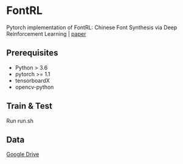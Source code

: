 # FontRL
Pytorch implementation of FontRL: Chinese Font Synthesis via Deep Reinforcement Learning | [paper](https://ojs.aaai.org/index.php/AAAI/article/view/16318)
## Prerequisites

* Python > 3.6
* pytorch >= 1.1
* tensorboardX
* opencv-python

## Train & Test

Run run.sh

## Data
[Google Drive](https://drive.google.com/file/d/1q32rEH1-lWnNpFm5imj1C-RNhLgxt01X/view?usp=sharing)

